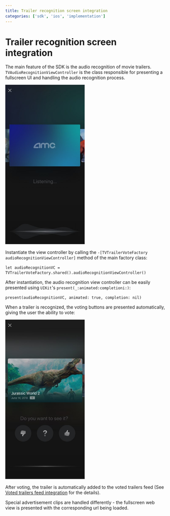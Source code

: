 ```yaml
---
title: Trailer recognition screen integration
categories: ['sdk', 'ios', 'implementation']
---
```


# Trailer recognition screen integration

The main feature of the SDK is the audio recognition of movie trailers. `TVAudioRecognitionViewController` is the class responsible for presenting a fullscreen UI and handling the audio recognition process.

<img src="img_recognition_screen.jpg" width=250/>

Instantiate the view controller by calling the `-[TVTrailerVoteFactory audioRecognitionViewController]` method of the main factory class:

```
let audioRecognitionVC = TVTrailerVoteFactory.shared().audioRecognitionViewController()
```

After instantiation, the audio recognition view controller can be easily presented using `UIKit`'s `present(_:animated:completioni:)`:

```
present(audioRecognitionVC, animated: true, completion: nil)
```

When a trailer is recognized, the voting buttons are presented automatically, giving the user the ability to vote:

<img src="img_recognition_screen_voting.jpg" width=250/>

After voting, the trailer is automatically added to the voted trailers feed (See [Voted trailers feed integration](voted_trailers_feed_integration) for the details).

Special advertisement clips are handled differently - the fullscreen web view is presented with the corresponding url being loaded.

